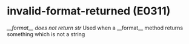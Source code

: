 # invalid-format-returned (E0311)
*\_\_format\_\_ does not return str* Used when a \_\_format\_\_ method
returns something which is not a string
